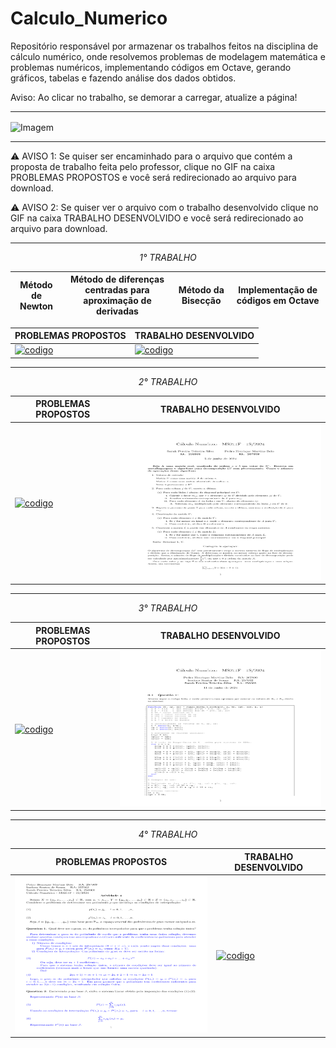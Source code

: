 # Calculo_Numerico
 Repositório responsável por armazenar os trabalhos feitos na disciplina de cálculo numérico, onde resolvemos problemas de modelagem matemática e problemas numéricos, implementando códigos em Octave, gerando gráficos, tabelas e fazendo análise dos dados obtidos. 
 
Aviso: Ao clicar no trabalho, se demorar a carregar, atualize a página!

---

<img align="center" src="https://github.com/user-attachments/assets/1f4573c4-ccd4-4079-8ecf-bd9b07ecdcc5" alt="Imagem" width="1000" height="200">

---

 ⚠️ AVISO 1: Se quiser ser encaminhado para o arquivo que contém a proposta de trabalho feita pelo professor, clique no GIF na caixa PROBLEMAS PROPOSTOS e você será redirecionado ao arquivo para download.&nbsp;
  
 ⚠️ AVISO 2: Se quiser ver o arquivo com o trabalho desenvolvido clique no GIF na caixa TRABALHO DESENVOLVIDO e você será redirecionado ao arquivo para download.

---

<div align="center">
 
 <i>1° TRABALHO</i> 

|Método de Newton |Método de diferenças centradas para aproximação de derivadas | Método da Bisecção | Implementação de códigos em Octave|
|-------------------|------------------------------------------------------------|--------------------|-----------------------------------|

| PROBLEMAS PROPOSTOS|TRABALHO DESENVOLVIDO|
|---------------------------------------------|--------------------------------------------------|
|<a href="https://github.com/pedrohenrique3dk/Calculo_Numerico/blob/main/Problemas%20Propostos%20-%20Atividade%201.pdf"><img src="https://github.com/user-attachments/assets/a461f73a-f96c-4ac7-aa6e-f4ad5f177477" alt = "codigo" width="400" height="250" max-width = 100%></a>|<a href="https://github.com/pedrohenrique3dk/Calculo_Numerico/blob/main/Trabalho%201.pdf"><img src="https://github.com/user-attachments/assets/7e24fe21-d65f-4fa2-9b01-f72f535e9731" alt = "codigo" width="400" height="250" max-width=100%></a>|

---

 <i>2° TRABALHO</i> 

| PROBLEMAS PROPOSTOS|TRABALHO DESENVOLVIDO|
|---------------------------------------------|--------------------------------------------------|
|<a href="https://github.com/pedrohenrique3dk/Calculo_Numerico/blob/main/Problemas%20Propostos%20-%20Atividade%20%202.pdf"><img src="" alt = "codigo" width="400" height="250" max-width = 100%></a>|<a href=""><img src="https://github.com/pedrohenrique3dk/Calculo_Numerico/blob/main/Trabalho%202.pdf" alt = "codigo" width="400" height="250" max-width=100%></a>|

---

 <i>3° TRABALHO</i> 

| PROBLEMAS PROPOSTOS|TRABALHO DESENVOLVIDO|
|---------------------------------------------|--------------------------------------------------|
|<a href="https://github.com/pedrohenrique3dk/Calculo_Numerico/blob/main/Problemas%20Propostos%20-%20Atividade%203.pdf"><img src="" alt = "codigo" width="400" height="250" max-width = 100%></a>|<a href=""><img src="https://github.com/pedrohenrique3dk/Calculo_Numerico/blob/main/Trabalho%203.pdf" alt = "codigo" width="400" height="250" max-width=100%></a>|

---

 <i>4° TRABALHO</i> 

| PROBLEMAS PROPOSTOS|TRABALHO DESENVOLVIDO|
|---------------------------------------------|--------------------------------------------------|
|<a href="https://github.com/pedrohenrique3dk/Calculo_Numerico/blob/main/Problemas%20Propostos%20-%20Atividade%204.pdf"><img src="https://github.com/pedrohenrique3dk/Calculo_Numerico/blob/main/Trabalho%204.pdf" alt = "codigo" width="400" height="250" max-width = 100%></a>|<a href=""><img src="" alt = "codigo" width="400" height="250" max-width=100%></a>|



</div>








